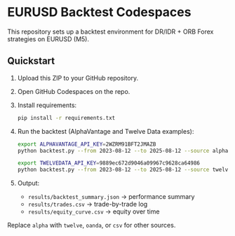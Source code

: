 
# EURUSD Backtest Codespaces

This repository sets up a backtest environment for DR/IDR + ORB Forex strategies on EURUSD (M5).

## Quickstart

1. Upload this ZIP to your GitHub repository.
2. Open GitHub Codespaces on the repo.
3. Install requirements:

   ```bash
   pip install -r requirements.txt
   ```

4. Run the backtest (AlphaVantage and Twelve Data examples):

   ```bash
   export ALPHAVANTAGE_API_KEY=2WZRM91BFT2JMAZB
   python backtest.py --from 2023-08-12 --to 2025-08-12 --source alpha
   ```

   ```bash
   export TWELVEDATA_API_KEY=9889ec672d9046a09967c9628ca64986
   python backtest.py --from 2023-08-12 --to 2025-08-12 --source twelve
   ```

5. Output:
   - `results/backtest_summary.json` → performance summary
   - `results/trades.csv` → trade-by-trade log
   - `results/equity_curve.csv` → equity over time

Replace `alpha` with `twelve`, `oanda`, or `csv` for other sources.

